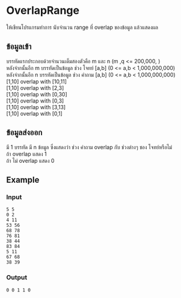 # OverlapRange
ให้เขียนโปรแกรมทำการ นับจำนวน range ที่ overlap ของข้อมูล แล้วแสดงผล   

## ข้อมูลเข้า
บรรทัดแรกประกอบด้วยจำนวนเต็มสองตัวคือ m และ n (m ,q <= 200,000, )  
หลังจำกนั้นอีก m บรรทัดเป็นข้อมูล ช่วง โจทย์  [a,b] (0 <= a,b < 1,000,000,000)  
หลังจำกนั้นอีก n บรรทัดเป็นข้อมูล ช่วง คำถาม [a,b] (0 <= a,b < 1,000,000,000)  
[1,10] overlap with [10,11]  
[1,10] overlap with [2,3]  
[1,10] overlap with [0,30]  
[1,10] overlap with [0,3]  
[1,10] overlap with [3,13]  
[1,10] overlap with [0,1]  

## ข้อมูลส่งออก
มี 1 บรรทัด มี n ข้อมูล ซึ่งแสดงว่า ช่วง คำถาม overlap กับ ช่วงต่างๆ ชอง โจทย์หรือไม่  
ถ้า overlap แสดง 1  
ถ้า ไม่ overlap แสดง 0   

## Example
### Input
~~~
5 5
0 2
4 11
53 56
68 78
76 81
38 44
83 84
5 11
67 68
38 39
~~~

### Output
~~~
0 0 1 1 0
~~~
